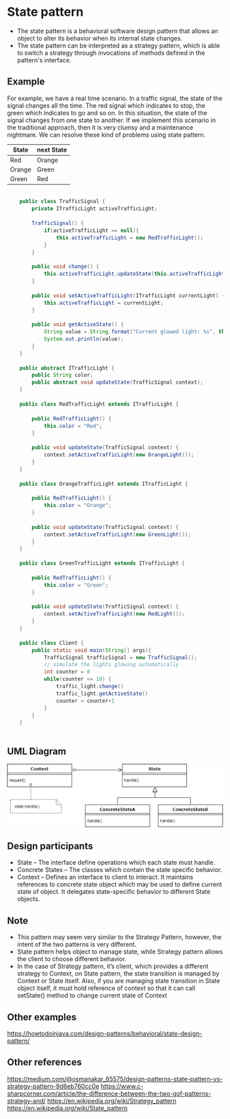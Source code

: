 # State pattern

- The state pattern is a behavioral software design pattern that allows an object to alter its behavior when its internal state changes.
- The state pattern can be interpreted as a strategy pattern, which is able to switch a strategy through invocations of methods defined in the pattern's interface.

## Example

For example, we have a real time scenario. In a traffic signal, the state of the signal changes all the time. 
The red signal which indicates to stop, the green which indicates to go and so on. In this situation, the state of the signal changes from one state to another.
If we implement this scenario in the traditional approach, then it is very clumsy and a maintenance nightmare. We can resolve these kind of problems using state pattern.

| State     | next State|
| --------- | --------- |
| Red       | Orange    |
| Orange    | Green     |
| Green     | Red       |

``` java
    
    public class TrafficSignal {
        private ITrafficLight activeTrafficLight;

        TrafficSignal() {
            if(activeTrafficLight == null){
                this.activeTrafficLight = new RedTrafficLight();
            }
        }

        public void change() {
            this.activeTrafficLight.updateState(this.activeTrafficLight);
        }

        public void setActiveTrafficLight(ITrafficLight currentLight) {
            this.activeTrafficLight = currentLight;
        }

        public void getActiveState() {
            String value = String.format("Current glowed light: %s", this.activeTrafficLight.color)
            System.out.println(value);
        }
    }

    public abstract ITrafficLight {
        public String color;
        public abstract void updateState(TrafficSignal context);
    }

    public class RedTrafficLight extends ITrafficLight {

        public RedTrafficLight() {
            this.color = "Red";
        }

        public void updateState(TrafficSignal context) {
            context.setActiveTrafficLight(new OrangeLight());
        }
    }

    public class OrangeTrafficLight extends ITrafficLight {

        public RedTrafficLight() {
            this.color = "Orange";
        }

        public void updateState(TrafficSignal context) {
            context.setActiveTrafficLight(new GreenLight());
        }
    }

    public class GreenTrafficLight extends ITrafficLight {

        public RedTrafficLight() {
            this.color = "Green";
        }

        public void updateState(TrafficSignal context) {
            context.setActiveTrafficLight(new RedLight());
        }
    }

    public class Client {
        public static void main(String[] args){
            TrafficSignal trafficSignal = new TrafficSignal();
            // simulate the lights glowing automatically
            int counter = 0
            while(counter <= 10) {
                traffic_light.change()
                traffic_light.getActiveState()
                counter = counter+1
            }
        }
    }
    
```

## UML Diagram

![State design pattern](../resources/State-design-pattern.png)

## Design participants

- State – The interface define operations which each state must handle.
- Concrete States – The classes which contain the state specific behavior.
- Context – Defines an interface to client to interact. It maintains references to concrete state object which may be used to define current state of object. It delegates state-specific behavior to different State objects.

## Note

- This pattern may seem very similar to the Strategy Pattern, however, the intent of the two patterns is very different.
- State pattern helps object to manage state, while Strategy pattern allows the client to choose different behavior.
- In the case of Strategy pattern, it’s client, which provides a different strategy to Context, on State pattern, the state transition is managed by Context or State itself. Also, if you are managing state transition in State object itself, it must hold reference of context so that it can call setState() method to change current state of Context

## Other examples

https://howtodoinjava.com/design-patterns/behavioral/state-design-pattern/

## Other references

https://medium.com/@osmanakar_65575/design-patterns-state-pattern-vs-strategy-pattern-9d6eb760cc0e
https://www.c-sharpcorner.com/article/the-difference-between-the-two-gof-patterns-strategy-and/
https://en.wikipedia.org/wiki/Strategy_pattern
https://en.wikipedia.org/wiki/State_pattern
